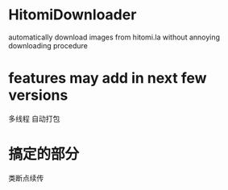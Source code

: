 # HitomiDownloader
automatically download images from hitomi.la without annoying downloading procedure
# features may add in next few versions
多线程 自动打包 
# 搞定的部分
类断点续传
